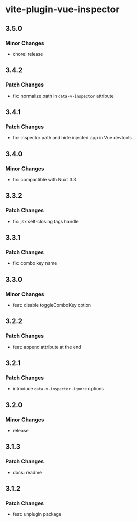 # vite-plugin-vue-inspector

## 3.5.0

### Minor Changes

- chore: release

## 3.4.2

### Patch Changes

- fix: normalize path in `data-v-inspector` attribute

## 3.4.1

### Patch Changes

- fix: inspector path and hide injected app in Vue devtools

## 3.4.0

### Minor Changes

- fix: compactible with Nuxt 3.3

## 3.3.2

### Patch Changes

- fix: jsx self-closing tags handle

## 3.3.1

### Patch Changes

- fix: combo key name

## 3.3.0

### Minor Changes

- feat: disable toggleComboKey option

## 3.2.2

### Patch Changes

- feat: append attribute at the end

## 3.2.1

### Patch Changes

- introduce `data-v-inspector-ignore` options

## 3.2.0

### Minor Changes

- release

## 3.1.3

### Patch Changes

- docs: readme

## 3.1.2

### Patch Changes

- feat: unplugin package
